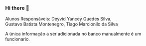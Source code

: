 ### Hi there 👋
Alunos Responsáveis:
Deyvid Yancey Guedes Silva,  
Gustavo Batista Montenegro,
Tiago Marcionilo da Silva


A única informação a ser adicionada no banco manualmente é um funcionario.
<!--
**HardGamerStore/hardgamerstore** is a ✨ _special_ ✨ repository because its `README.md` (this file) appears on your GitHub profile.

Here are some ideas to get you started:

- 🔭 I’m currently working on ...
- 🌱 I’m currently learning ...
- 👯 I’m looking to collaborate on ...
- 🤔 I’m looking for help with ...
- 💬 Ask me about ...
- 📫 How to reach me: ...
- 😄 Pronouns: ...
- ⚡ Fun fact: ...
-->
